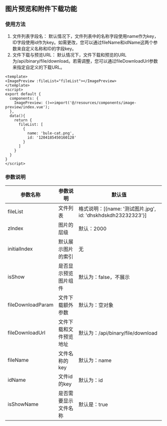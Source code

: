## 图片预览和附件下载功能

### 使用方法
1. 文件列表字段名： 默认情况下，文件列表中的名称字段使用name作为key，ID字段使用id作为key。如需更改，您可以通过fileName和idName这两个参数来自定义名称和ID的字段key。
2. 文件下载与预览URL： 默认情况下，文件下载和预览的URL为/api/binary/file/download。若需调整，您可以通过fileDownloadUrl参数来指定自定义的下载URL。

```vue
<template>
<ImagePreview :fileList="fileList"></ImagePreview>
</template>
<script>
export default {
  components: {
    ImagePreview: ()=>import('@/resources/components/image-preview/index.vue');
  },
  data(){
    return {
      fileList: [
        {
          name: 'bule-cat.png',
          id: '1204185450160128'
        }
      ]
    }
  }
}
</script>
```

### 参数说明
| 参数名称 | 参数说明 | 默认值 |
|-------|-------|-------|
| fileList | 文件列表 | 格式说明：[{name: '测试图片.jpg', id: 'dhskhdskdh23232323'}] |
| zIndex | 图片的层级 | 默认：2000 | 
| initialIndex | 默认展示图片的索引 | 无|
| isShow | 是否显示预览图片组件 | 默认为：false，不展示
|fileDownloadParam| 文件下载额外参数 | 默认为：空对象|
|fileDownloadUrl | 文件下载和文件预览地址|默认为：/api/binary/file/download|
|fileName| 文件名称的key|默认为：name|
|idName | 文件id的key|默认为：id|
|isShowName|是否需要显示文件名称|默认是：true
